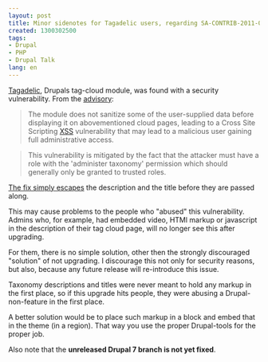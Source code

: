 ```yaml
---
layout: post
title: Minor sidenotes for Tagadelic users, regarding SA-CONTRIB-2011-013
created: 1300302500
tags:
- Drupal
- PHP
- Drupal Talk
lang: en
---
```

[Tagadelic](http://drupal.org/project/tagadelic), Drupals tag-cloud module, was found with a security vulnerability. From the [advisory](http://drupal.org/node/1095030): 

> The module does not sanitize some of the user-supplied data before
> displaying it on abovementioned cloud pages, leading to a Cross Site
> Scripting [XSS](http://en.wikipedia.org/wiki/Cross-site_scripting)
> vulnerability that may lead to a malicious user gaining full
> administrative access.


> This vulnerability is mitigated by the fact that the attacker must have
> a role with the 'administer taxonomy' permission which should generally
> only be granted to trusted roles.

[The fix simply escapes](http://drupalcode.org/project/tagadelic.git/commitdiff/da68e63) the description and the title before they are passed along. 

This may cause problems to the people who "abused" this vulnerability. Admins who, for example, had embedded video, HTMl markup or javascript in the description of their tag cloud page, will no longer see this after upgrading.

For them, there is no simple solution, other then the strongly discouraged "solution" of not upgrading. I discourage this not only for security reasons, but also, because any future release will re-introduce this issue. 

Taxonomy descriptions and titles were never meant to hold any markup in the first place, so if this upgrade hits people, they were abusing a Drupal-non-feature in the first place. 

A better solution would be to place such markup in a block and embed that in the theme (in a region). That way you use the proper Drupal-tools for the proper job. 

Also note that the **unreleased Drupal 7 branch is not yet fixed**.
